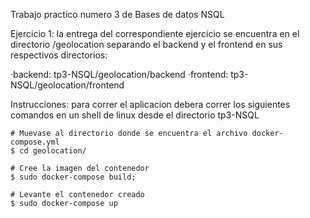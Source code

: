 Trabajo practico numero 3 de Bases de datos NSQL

Ejercicio 1: la entrega del correspondiente ejercicio se encuentra en el directorio /geolocation
separando el backend y el frontend en sus respectivos directorios:

·backend: tp3-NSQL/geolocation/backend
·frontend: tp3-NSQL/geolocation/frontend

Instrucciones: para correr el aplicacion debera correr los siguientes comandos en un shell de linux desde el directorio tp3-NSQL
    
    # Muevase al directorio donde se encuentra el archivo docker-compose.yml
    $ cd geolocation/

    # Cree la imagen del contenedor
    $ sudo docker-compose build;

    # Levante el contenedor creado
    $ sudo docker-compose up
